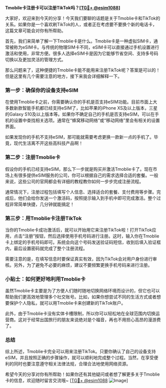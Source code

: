 **Tmobile卡注册卡可以注册TikTok吗？[[TG💪+ @esim1088](https://t.me/s/esim1088)]**

大家好，欢迎来到今天的分享！今天我们要聊的话题是关于Tmoblie卡和TikTok的关系。如果你是一个喜欢刷TikTok的人，或者正在考虑要不要换个新的电话卡，这篇文章可能会对你有所帮助。

首先，我们来简单了解一下Tmoblie卡是什么。Tmoblie卡是一种虚拟SIM卡，通常被称为eSIM卡。与传统的物理SIM卡不同，eSIM卡可以直接通过手机设置进行激活和使用，非常方便。很多人选择eSIM卡是因为它能够节省空间、支持多号码切换以及更加灵活的管理方式。

那么问题来了，这种便捷的Tmoblie卡能不能用来注册TikTok呢？答案是可以的！但是这里有几个需要注意的地方，接下来我会详细解释一下。

### **第一步：确保你的设备支持eSIM**
在使用Tmoblie卡之前，你需要确认你的手机是否支持eSIM功能。目前市面上大多数新款智能手机都已经支持eSIM了，比如苹果的iPhone XS及以上版本，三星的Galaxy S10及以上版本等。如果你不确定自己的手机是否支持eSIM，可以在手机的设置中查找相关选项。通常在“蜂窝移动网络”或“移动网络”里会有相关的设置界面。

如果发现你的手机不支持eSIM，那可能就需要考虑更换一款新一点的手机了。毕竟，现代生活离不开这些高科技产品啊！

### **第二步：注册Tmoblie卡**
假设你的手机已经支持eSIM，那么下一步就是购买并激活Tmoblie卡了。现在市场上有很多提供eSIM服务的公司，你可以根据自己的需求选择合适的套餐。一般来说，这些公司的官网都会有详细的教程教你如何一步步完成注册流程。

通常情况下，注册过程包括填写个人信息、选择适合的套餐、支付费用等步骤。完成后，他们会给你发送一个激活码，按照提示输入到手机中即可完成激活。整个过程非常简单快捷，几分钟就能搞定！

### **第三步：用Tmoblie卡注册TikTok**
当你的Tmoblie卡成功激活后，就可以开始用它来注册TikTok啦！打开TikTok应用，点击“注册”按钮，然后选择使用手机号码进行注册。这时，输入你在Tmoblie卡上绑定的手机号码即可。系统会向这个号码发送验证码短信，收到后填入验证框内，最后设置密码就完成了整个注册流程。

需要注意的是，在填写信息时要保证真实有效，因为TikTok会对用户身份进行审核。另外，为了避免不必要的麻烦，建议不要频繁更换手机号码来进行注册。

### **小贴士：如何更好地利用Tmoblie卡**
虽然Tmoblie卡主要是为了方便人们随时随地切换网络环境而设计的，但它也可以帮助我们更高效地管理多个社交账号。比如，如果你想尝试不同的生活方式或者想要保护个人隐私，就可以用Tmoblie卡来创建新的TikTok账户。

此外，由于Tmoblie卡没有实体卡槽限制，所以你可以轻松地在全球范围内切换运营商。这对于经常出国旅行的朋友来说绝对是个福音，再也不用担心高昂的漫游费了。

### **总结**
综上所述，Tmoblie卡完全可以用来注册TikTok。只要你确认了自己的设备支持eSIM，并且按照正确的步骤操作，就可以顺利地完成整个过程。当然，在享受便利的同时也要注意遵守相关法律法规，合理合法地使用网络资源。

希望今天的分享对你有所帮助！如果你还有其他疑问或者想了解更多关于Tmoblie卡的信息，欢迎随时留言交流哦~ [[TG💪+ @esim1088](https://t.me/s/esim1088) ![Image](https://i.postimg.cc/4NQfJmqS/Snipaste-2025-05-13-00-14-12.png)]